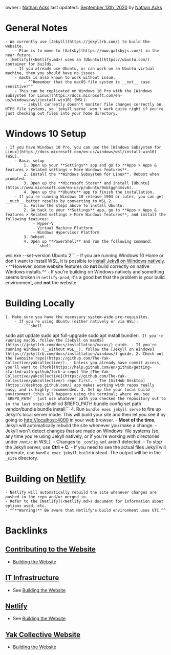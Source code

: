 owner:: [Nathan Acks](<Nathan Acks.md>)
last updated:: [September 13th, 2020](<September 13th, 2020.md>) by [Nathan Acks](<Nathan Acks.md>)
# General Notes
    - We currently use [Jekyll](https://jekyllrb.com/) to build the website.
        - Plan is to move to [Gatsby](https://www.gatsbyjs.com/) in the near future.
    - [Netlify](<Netlify.md>) uses an [Ubuntu](https://ubuntu.com/) container for builds.
        - If you already use Ubuntu, or can work on an Ubuntu virtual machine, then you should have no issues.
        - macOS is also known to work without issue.
            - ^^Remember that the macOS file system is __not__ case sensitive!^^
        - This can be replicated on Windows 10 Pro with the [Windows Subsystem for Linux](https://docs.microsoft.com/en-us/windows/wsl/install-win10) (WSL).
            - Jekyll currently doesn't monitor file changes correctly on NTFS file systems, so `jekyll serve` won't work quite right if you're just checking out files into your home directory.
# Windows 10 Setup
    - If you have Windows 10 Pro, you can use the [Windows Subsystem for Linux](https://docs.microsoft.com/en-us/windows/wsl/install-win10) (WSL).
        - Basic setup
            1. Open up your **Settings** app and go to **Apps > Apps & features > Related settings > More Windows features**.
            2. Install the **Windows Subsystem for Linux**. Reboot when prompted.
            3. Open up the **Microsoft Store** and install [Ubuntu](https://www.microsoft.com/en-us/p/ubuntu/9nblggh4msv6).
            4. Open up the **Ubuntu** app to finish the installation.
        - If you're running Windows 10 release 1903 or later, you can get __much__ better results by converting to WSL 2.
            1. Follow the steps above to install Ubuntu.
            2. Go back to your **Settings** app, go to **Apps > Apps & features > Related settings > More Windows features**, and install the following features:
                - Hyper-V
                - Virtual Machine Platform
                - Windows Hypervisor Platform
            3. Reboot.
            4. Open up **PowerShell** and run the following command:
                ```shell
wsl.exe --set-version Ubuntu 2```
    - If you are running Windows 10 Home or don't want to install WSL, it is possible to [install Jekyll on Windows natively](https://jekyllrb.com/docs/installation/windows/).
        - ^^However, some website features do __not__ build correctly on native Windows installs.^^
        - If you're building on Windows natively and something seems broken in `netlify-prod`, it's a good bet that the problem is your build environment, and __not__ the website.
# Building Locally
    1. Make sure you have the necessary system-wide pre-requisites.
        - If you're using Ubuntu (either natively or via WSL):
            ```shell
sudo apt update
sudo apt full-upgrade
sudo apt install bundler```
        - If you're running macOS, follow the [Jekyll on macOS](https://jekyllrb.com/docs/installation/macos/) guide.
        - If you're running Windows (__without WSL__), follow the [Jekyll on Windows](https://jekyllrb.com/docs/installation/windows/) guide.
    2. Check out the [website repo](https://github.com/The-Yak-Collective/yakcollective/).
        - Unless you already have commit access, you'll want to [fork](https://help.github.com/en/github/getting-started-with-github/fork-a-repo) the [The-Yak-Collective/yakcollective](https://github.com/The-Yak-Collective/yakcollective/) repo first.
        - The [GitHub Desktop](https://desktop.github.com/) app makes working with repos really easy, and is highly recommended.
    3. Set up the your local build environment (this all happens using the terminal; where you see `$REPO_PATH`, just use whatever path you checked the repository out to in the last step):
        ```shell
cd $REPO_PATH
bundle config set path vendor/bundle
bundle install```
    4. Run `bundle exec jekyll serve` to fire up Jekyll's local server mode. This will build your site and then let you see it by going to [http://localhost:4000](http://localhost:4000) in your web browser.
        - __Most of the time__, Jekyll will automatically rebuild the site whenever you make a change.
            - Jekyll won't detect changes that are made on Windows' file systems (so, any time you're using Jekyll natively, or if you're working with directories under `/mnt/c` in WSL).
            - Changes to `_config.yml` aren't detected.
        - To stop the Jekyll server, use **Ctrl + C**.
        - If you need to see the actual files Jekyll will generate, use `bundle exec jekyll build` instead. The output will be in the `_site` directory.
# Building on [Netlify](<Netlify.md>)
    - Netlify will automatically rebuild the site whenever changes are pushed to the repo and/or merged in.
    - Refer to the [Netlify](<Netlify.md>) document for information about options used, etc.
    - ^^**Warning!** Be aware that Netlify's build environment uses UTC.^^

# Backlinks
## [Contributing to the Website](<Contributing to the Website.md>)
- [Building the Website](<Building the Website.md>)

## [IT Infrastructure](<IT Infrastructure.md>)
- See [Building the Website](<Building the Website.md>)

## [Netlify](<Netlify.md>)
- See [Building the Website](<Building the Website.md>)

## [Yak Collective Website](<Yak Collective Website.md>)
- [Building the Website](<Building the Website.md>)

